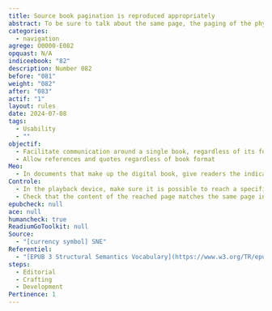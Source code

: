 ```yaml
---
title: Source book pagination is reproduced appropriately
abstract: To be sure to talk about the same page, the paging of the physical source book must be reproduced in the corresponding digital book.
categories:
  - navigation
agrege: O0000-E082
opquast: N/A
indiceebook: "82"
description: Number 082
before: "081"
weight: "082"
after: "083"
actif: "1"
layout: rules
date: 2024-07-08
tags:
  - Usability
  - ""
objectif:
  - Facilitate communication around a single book, regardless of its format
  - Allow references and quotes regardless of book format
Meo:
  - In documents that make up the digital book, give readers the indication of page changes.
Controle:
  - In the playback device, make sure it is possible to reach a specific page
  - Check that the content of the reached page matches the same page in the source book
epubcheck: null
ace: null
humancheck: true
ReadiumGoToolkit: null
Source:
  - "[currency symbol] SNE"
Referentiel:
  - "[EPUB 3 Structural Semantics Vocabulary](https://www.w3.org/TR/epub-ssv-11/#sec-pagination))"
steps:
  - Editorial
  - Crafting
  - Development
Pertinence: 1
---
```

